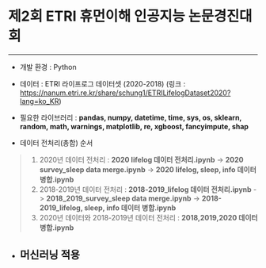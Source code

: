 # 제2회 ETRI 휴먼이해 인공지능 논문경진대회
---

- 개발 환경 : Python


- 데이터 : ETRI 라이프로그 데이터셋 (2020-2018) (링크 : https://nanum.etri.re.kr/share/schung1/ETRILifelogDataset2020?lang=ko_KR)


- 필요한 라이브러리 : **pandas, numpy, datetime, time, sys, os, sklearn, random, math, warnings, matplotlib, re, xgboost, fancyimpute, shap**


- 데이터 전처리(총합) 순서
> 1. 2020년 데이터 전처리 : **2020 lifelog 데이터 전처리.ipynb** -> **2020 survey_sleep data merge.ipynb** -> **2020 lifelog, sleep, info 데이터 병합.ipynb**
> 2. 2018-2019년 데이터 전처리 : **2018-2019_lifelog 데이터 전처리.ipynb** -> **2018_2019_survey_sleep data merge.ipynb** -> **2018-2019_lifelog, sleep, info 데이터 병합.ipynb**
> 3. 2020년 데이터와 2018-2019년 데이터 전처리 : **2018,2019,2020 데이터 병합.ipynb**
  
- 머신러닝 적용
  - 
